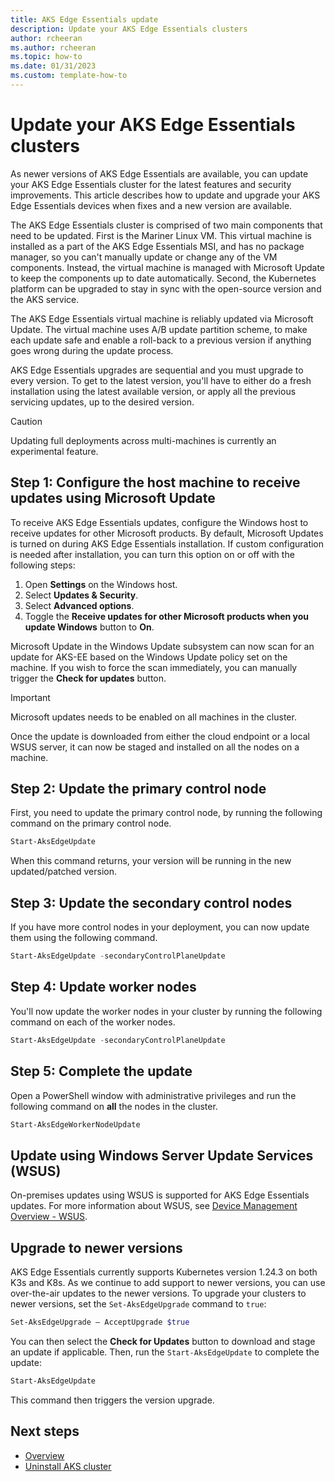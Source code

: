 ```yaml
---
title: AKS Edge Essentials update
description: Update your AKS Edge Essentials clusters
author: rcheeran
ms.author: rcheeran
ms.topic: how-to
ms.date: 01/31/2023
ms.custom: template-how-to
---
```


# Update your AKS Edge Essentials clusters

As newer versions of AKS Edge Essentials are available, you can update your AKS Edge Essentials cluster for the latest features and security improvements. This article describes how to update and upgrade your AKS Edge Essentials devices when fixes and a new version are available.

The AKS Edge Essentials cluster is comprised of two main components that need to be updated. First is the Mariner Linux VM. This virtual machine is installed as a part of the AKS Edge Essentials MSI, and has no package manager, so you can't manually update or change any of the VM components. Instead, the virtual machine is managed with Microsoft Update to keep the components up to date automatically. Second, the Kubernetes platform can be upgraded to stay in sync with the open-source version and the AKS service.  

The AKS Edge Essentials virtual machine is reliably updated via Microsoft Update. The virtual machine uses A/B update partition scheme, to make each update safe and enable a roll-back to a previous version if anything goes wrong during the update process.

AKS Edge Essentials upgrades are sequential and you must upgrade to every version. To get to the latest version, you'll have to either do a fresh installation using the latest available version, or apply all the previous servicing updates, up to the desired version.

> [!CAUTION]
> Updating full deployments across multi-machines is currently an experimental feature.

## Step 1: Configure the host machine to receive updates using Microsoft Update

To receive AKS Edge Essentials updates, configure the Windows host to receive updates for other Microsoft products. By default, Microsoft Updates is turned on during AKS Edge Essentials installation. If custom configuration is needed after installation, you can turn this option on or off with the following steps:

1. Open **Settings** on the Windows host.
1. Select **Updates & Security**.
1. Select **Advanced options**.
1. Toggle the **Receive updates for other Microsoft products when you update Windows** button to **On**.

Microsoft Update in the Windows Update subsystem can now scan for an update for AKS-EE based on the Windows Update policy set on the machine. If you wish to force the scan immediately, you can manually trigger the **Check for updates** button.

> [!IMPORTANT]
> Microsoft updates needs to be enabled on all machines in the cluster.

Once the update is downloaded from either the cloud endpoint or a local WSUS server, it can now be staged and installed on all the nodes on a machine.

## Step 2: Update the primary control node

First, you need to update the primary control node, by running the following command on the primary control node.

```powershell
Start-AksEdgeUpdate
```

When this command returns, your version will be running in the new updated/patched version.

## Step 3: Update the secondary control nodes

If you have more control nodes in your deployment, you can now update them using the following command.

```powershell
Start-AksEdgeUpdate -secondaryControlPlaneUpdate
```

## Step 4: Update worker nodes

You'll now update the worker nodes in your cluster by running the following command on each of the worker nodes.

```powershell
Start-AksEdgeUpdate -secondaryControlPlaneUpdate
```

## Step 5: Complete the update

Open a PowerShell window with administrative privileges and run the following command on **all** the nodes in the cluster.

```powershell
Start-AksEdgeWorkerNodeUpdate 
```

## Update using Windows Server Update Services (WSUS)

On-premises updates using WSUS is supported for AKS Edge Essentials updates. For more information about WSUS, see [Device Management Overview - WSUS](/windows/iot/iot-enterprise/device-management/device-management-overview#windows-server-update-services-wsus).

## Upgrade to newer versions

AKS Edge Essentials currently supports Kubernetes version 1.24.3 on both K3s and K8s. As we continue to add support to newer versions, you can use over-the-air updates to the newer versions. To upgrade your clusters to newer versions, set the `Set-AksEdgeUpgrade` command to `true`:

```powershell
Set-AksEdgeUpgrade – AcceptUpgrade $true
```

You can then select the **Check for Updates** button to download and stage an update if applicable. Then, run the `Start-AksEdgeUpdate` to complete the update:

```powershell
Start-AksEdgeUpdate
```

This command then triggers the version upgrade.

## Next steps

* [Overview](aks-edge-overview.md)
* [Uninstall AKS cluster](aks-edge-howto-uninstall.md)
